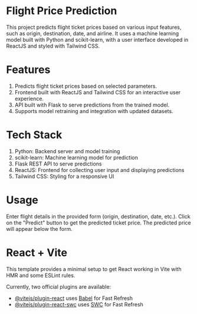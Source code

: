 # Flight Price Prediction
This project predicts flight ticket prices based on various input features, such as origin, destination, date, and airline. It uses a machine learning model built with Python and scikit-learn, with a user interface developed in ReactJS and styled with Tailwind CSS.

# Features
1. Predicts flight ticket prices based on selected parameters.
2. Frontend built with ReactJS and Tailwind CSS for an interactive user experience.
3. API built with Flask to serve predictions from the trained model.
4. Supports model retraining and integration with updated datasets.

#   Tech Stack
1. Python: Backend server and model training
2. scikit-learn: Machine learning model for prediction
3. Flask REST API to serve predictions
4. ReactJS: Frontend for collecting user input and displaying predictions
5. Tailwind CSS: Styling for a responsive UI

# Usage
Enter flight details in the provided form (origin, destination, date, etc.).
Click on the "Predict" button to get the predicted ticket price.
The predicted price will appear below the form.

# React + Vite

This template provides a minimal setup to get React working in Vite with HMR and some ESLint rules.

Currently, two official plugins are available:

- [@vitejs/plugin-react](https://github.com/vitejs/vite-plugin-react/blob/main/packages/plugin-react/README.md) uses [Babel](https://babeljs.io/) for Fast Refresh
- [@vitejs/plugin-react-swc](https://github.com/vitejs/vite-plugin-react-swc) uses [SWC](https://swc.rs/) for Fast Refresh

